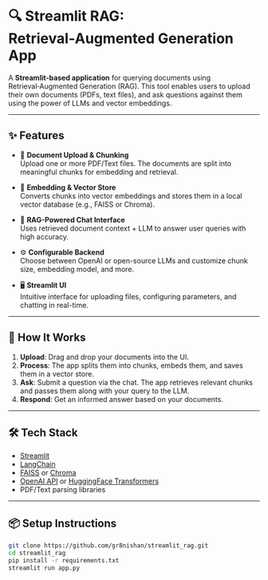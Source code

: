 # 🔍 Streamlit RAG: Retrieval‑Augmented Generation App

A **Streamlit-based application** for querying documents using Retrieval‑Augmented Generation (RAG). This tool enables users to upload their own documents (PDFs, text files), and ask questions against them using the power of LLMs and vector embeddings.

---

## ✨ Features

- 📄 **Document Upload & Chunking**  
  Upload one or more PDF/Text files. The documents are split into meaningful chunks for embedding and retrieval.

- 🧠 **Embedding & Vector Store**  
  Converts chunks into vector embeddings and stores them in a local vector database (e.g., FAISS or Chroma).

- 💬 **RAG-Powered Chat Interface**  
  Uses retrieved document context + LLM to answer user queries with high accuracy.

- ⚙️ **Configurable Backend**  
  Choose between OpenAI or open-source LLMs and customize chunk size, embedding model, and more.

- 🖥️ **Streamlit UI**  
  Intuitive interface for uploading files, configuring parameters, and chatting in real-time.

---

## 🚀 How It Works

1. **Upload**: Drag and drop your documents into the UI.
2. **Process**: The app splits them into chunks, embeds them, and saves them in a vector store.
3. **Ask**: Submit a question via the chat. The app retrieves relevant chunks and passes them along with your query to the LLM.
4. **Respond**: Get an informed answer based on your documents.

---

## 🛠 Tech Stack

- [Streamlit](https://streamlit.io/)
- [LangChain](https://python.langchain.com/)
- [FAISS](https://github.com/facebookresearch/faiss) or [Chroma](https://www.trychroma.com/)
- [OpenAI API](https://platform.openai.com/) or [HuggingFace Transformers](https://huggingface.co/transformers/)
- PDF/Text parsing libraries

---


## 📦 Setup Instructions

```bash
git clone https://github.com/gr8nishan/streamlit_rag.git
cd streamlit_rag
pip install -r requirements.txt
streamlit run app.py

